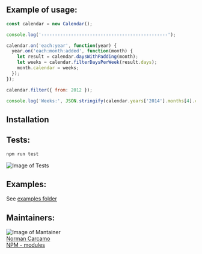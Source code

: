 ## Example of usage:

```javascript
const calendar = new Calendar();

console.log('-----------------------------------------------');

calendar.on('each:year', function(year) {
  year.on('each:month:added', function(month) {
    let result = calendar.daysWithPadding(month);
    let weeks = calendar.filterDaysPerWeek(result.days);
    month.calendar = weeks;
  });
});

calendar.filter({ from: 2012 });

console.log('Weeks:', JSON.stringify(calendar.years['2014'].months[4].calendar, null, 2));
```

## Installation

## Tests:
``` bash
npm run test
```
![Image of Tests](https://raw.githubusercontent.com/normancarcamo/express-react-middleware/master/tests_preview.png)
<br/>

## Examples:
See [examples folder](https://github.com/normancarcamo/express-react-middleware/tree/master/examples)

## Maintainers:

![Image of Mantainer](http://s.gravatar.com/avatar/c3d34f6dbeeef3c39942d0ecb1247228?s=80)<br/>
[Norman Carcamo](https://github.com/normancarcamo)<br/>
[NPM - modules](https://www.npmjs.com/~normanfx)<br/>
